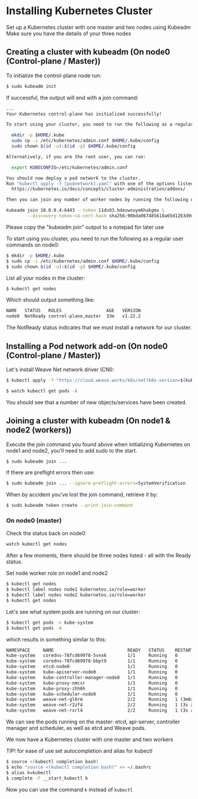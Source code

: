# Installing Kubernetes Cluster

Set up a Kubernetes cluster with one master and two nodes using Kubeadm
Make sure you have the details of your three nodes

## Creating a cluster with kubeadm (On node0 (Control-plane / Master))

To initialize the control-plane node run:

```bash
$ sudo kubeadm init
```

If successful, the output will end with a join command:

```bash
...
Your Kubernetes control-plane has initialized successfully!

To start using your cluster, you need to run the following as a regular user:

  mkdir -p $HOME/.kube
  sudo cp -i /etc/kubernetes/admin.conf $HOME/.kube/config
  sudo chown $(id -u):$(id -g) $HOME/.kube/config

Alternatively, if you are the root user, you can run:

  export KUBECONFIG=/etc/kubernetes/admin.conf

You should now deploy a pod network to the cluster.
Run "kubectl apply -f [podnetwork].yaml" with one of the options listed at:
  https://kubernetes.io/docs/concepts/cluster-administration/addons/

Then you can join any number of worker nodes by running the following on each as root:

kubeadm join 10.0.0.4:6443 --token 11du93.hdevwouym6hakgmx \
        --discovery-token-ca-cert-hash sha256:90bda067485618a65d1263d9d36adf564f456fc54644089b6bce3b70d2577a81
```

Please copy the "kubeadm join" output to a notepad for later use

To start using you cluster, you need to run the following as a regular user commands on node0:

```bash
$ mkdir -p $HOME/.kube
$ sudo cp -i /etc/kubernetes/admin.conf $HOME/.kube/config
$ sudo chown $(id -u):$(id -g) $HOME/.kube/config
```

List all your nodes in the cluster:

```bash
$ kubectl get nodes
```

Which should output something like:

```bash
NAME   STATUS   ROLES                 AGE   VERSION
node0  NotReady control-plane,master  33m   v1.22.2
```

The NotReady status indicates that we must install a network for our cluster.

## Installing a Pod network add-on (On node0 (Control-plane / Master))

Let's install Weave Net network driver (CNI):

```bash
$ kubectl apply -f "https://cloud.weave.works/k8s/net?k8s-version=$(kubectl version | base64 | tr -d '\n')"
```

```bash
$ watch kubectl get pods -A
```

You should see that a number of new objects/services have been created.

## Joining a cluster with kubeadm (On node1 & node2 (workers))

Execute the join command you found above when initializing Kubernetes on node1 and node2, you'll need to add sudo to the start.

```bash
$ sudo kubeadm join ...
```

If there are preflight errors then use:

```bash
$ sudo kubeadm join ... --ignore-preflight-errors=SystemVerification
```

When by accident you've lost the join command, retrieve it by:

```bash
$ sudo kubeadm token create --print-join-command
```

### On node0 (master)

Check the status back on node0:

```bash
watch kubectl get nodes
```

After a few moments, there should be three nodes listed - all with the Ready status.

Set node worker role on node1 and node2

```bash
$ kubectl get nodes
$ kubectl label nodes node1 kubernetes.io/role=worker
$ kubectl label nodes node2 kubernetes.io/role=worker
$ kubectl get nodes
```

Let's see what system pods are running on our cluster:

```bash
$ kubectl get pods -n kube-system
$ kubectl get pods -A
```

which results in something similar to this:

```bash
NAMESPACE     NAME                            READY   STATUS    RESTARTS       AGE
kube-system   coredns-78fcd69978-5vnx6        1/1     Running   0              3m42s
kube-system   coredns-78fcd69978-bbpt9        1/1     Running   0              3m42s
kube-system   etcd-node0                      1/1     Running   0              3m58s
kube-system   kube-apiserver-node0            1/1     Running   0              3m56s
kube-system   kube-controller-manager-node0   1/1     Running   0              3m56s
kube-system   kube-proxy-nmcsr                1/1     Running   0              3m43s
kube-system   kube-proxy-zhh6h                1/1     Running   0              50s
kube-system   kube-scheduler-node0            1/1     Running   0              3m56s
kube-system   weave-net-gl6rm                 2/2     Running   1 (3m6s ago)   3m16s
kube-system   weave-net-r2zf4                 2/2     Running   1 (3s ago)     50s
kube-system   weave-net-rxrl4                 2/2     Running   1 (3s ago)     50s
```

We can see the pods running on the master: etcd, api-server, controller manager and scheduler, as well as etcd and Weave pods.

We now have a Kubernetes cluster with one master and two workers

TIP! for ease of use set autocompletion and alias for kubectl

```bash
$ source <(kubectl completion bash)
$ echo "source <(kubectl completion bash)" >> ~/.bashrc
$ alias k=kubectl
$ complete -F __start_kubectl k
```

Now you can use the command `k` instead of `kubectl`

